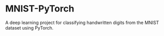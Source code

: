 # MNIST-PyTorch
A deep learning project for classifying handwritten digits from the MNIST dataset using PyTorch.
